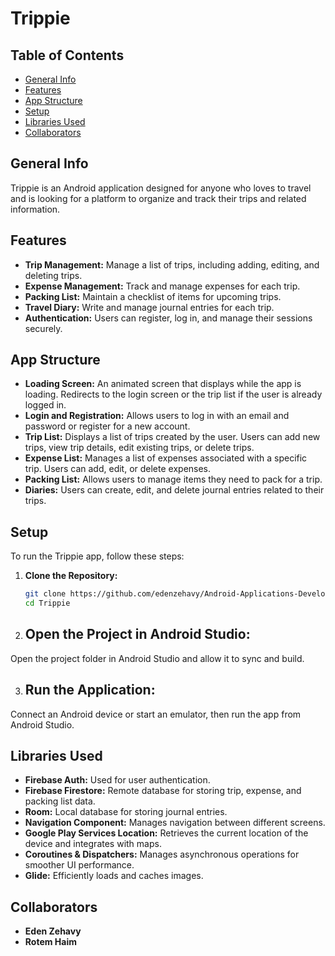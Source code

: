 # Trippie

## Table of Contents
* [General Info](#general-info)
* [Features](#features)
* [App Structure](#app-structure)
* [Setup](#setup)
* [Libraries Used](#libraries-used)
* [Collaborators](#collaborators)

## General Info
Trippie is an Android application designed for anyone who loves to travel and is looking for a platform to organize and track their trips and related information.

## Features
* **Trip Management:** Manage a list of trips, including adding, editing, and deleting trips.
* **Expense Management:** Track and manage expenses for each trip.
* **Packing List:** Maintain a checklist of items for upcoming trips.
* **Travel Diary:** Write and manage journal entries for each trip.
* **Authentication:** Users can register, log in, and manage their sessions securely.

## App Structure
* **Loading Screen:** An animated screen that displays while the app is loading. Redirects to the login screen or the trip list if the user is already logged in.
* **Login and Registration:** Allows users to log in with an email and password or register for a new account.
* **Trip List:** Displays a list of trips created by the user. Users can add new trips, view trip details, edit existing trips, or delete trips.
* **Expense List:** Manages a list of expenses associated with a specific trip. Users can add, edit, or delete expenses.
* **Packing List:** Allows users to manage items they need to pack for a trip.
* **Diaries:** Users can create, edit, and delete journal entries related to their trips.

## Setup
To run the Trippie app, follow these steps:

1. **Clone the Repository:**
   ```bash
   git clone https://github.com/edenzehavy/Android-Applications-Development-In-Kotlin.git
   cd Trippie
2. ## Open the Project in Android Studio:
Open the project folder in Android Studio and allow it to sync and build.

3. ## Run the Application:
Connect an Android device or start an emulator, then run the app from Android Studio.

## Libraries Used
- **Firebase Auth:** Used for user authentication.
- **Firebase Firestore:** Remote database for storing trip, expense, and packing list data.
- **Room:** Local database for storing journal entries.
- **Navigation Component:** Manages navigation between different screens.
- **Google Play Services Location:** Retrieves the current location of the device and integrates with maps.
- **Coroutines & Dispatchers:** Manages asynchronous operations for smoother UI performance.
- **Glide:** Efficiently loads and caches images.

## Collaborators
- **Eden Zehavy**
- **Rotem Haim**
